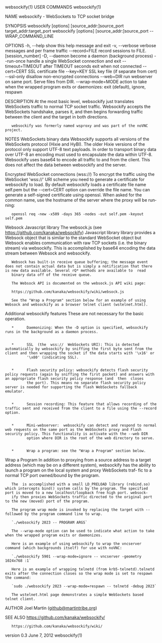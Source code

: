 websockify(1)                                                                                   USER COMMANDS                                                                                   websockify(1)



NAME
       websockify - WebSockets to TCP socket bridge


SYNOPSIS
        websockify [options] [source_addr:]source_port target_addr:target_port
        websockify [options] [source_addr:]source_port -- WRAP_COMMAND_LINE


OPTIONS
        -h, --help         show this help message and exit
        -v, --verbose      verbose messages and per frame traffic
        --record=FILE      record sessions to FILE.[session_number]
        -D, --daemon       become a daemon (background process)
        --run-once         handle a single WebSocket connection and exit
        --timeout=TIMEOUT  after TIMEOUT seconds exit when not connected
        --cert=CERT        SSL certificate file
        --key=KEY          SSL key file (if separate from cert)
        --ssl-only         disallow non-encrypted connections
        --web=DIR          run webserver on same port. Serve files from DIR.
        --wrap-mode=MODE   action to take when the wrapped program exits or
                            daemonizes: exit (default), ignore, respawn


DESCRIPTION
       At  the  most  basic  level,  websockify  just  translates WebSockets traffic to normal TCP socket traffic. Websockify accepts the WebSockets handshake, parses it, and then begins forwarding traffic
       between the client and the target in both directions.

       websockify was formerly named wsproxy and was part of the noVNC project.


NOTES
   WebSockets binary data
       Websockify supports all versions of the WebSockets protocol (Hixie and HyBI). The older Hixie versions of the protocol only support UTF-8 text payloads. In order to transport binary data over  UTF-8
       an encoding must used to encapsulate the data within UTF-8. Websockify uses base64 to encode all traffic to and from the client. This does not affect the data between websockify and the server.


   Encrypted WebSocket connections (wss://)
       To  encrypt  the  traffic  using  the  WebSocket  'wss://'  URI scheme you need to generate a certificate for websockify to load. By default websockify loads a certificate file name self.pem but the
       --cert=CERT option can override the file name. You can generate a self-signed certificate using openssl. When asked for the common name, use the hostname of the server where the proxy will  be  run‐
       ning:

       openssl req -new -x509 -days 365 -nodes -out self.pem -keyout self.pem


   Websock Javascript library
       The websock.js (see https://github.com/kanaka/websockify) Javascript library library provides a Websock object that is similar to the standard WebSocket object but Websock enables communication with
       raw TCP sockets (i.e. the binary stream) via websockify. This is accomplished by base64 encoding the data stream between Websock and websockify.

       Websock has built-in receive queue buffering; the message event does not contain actual data but is simply a notification that there is new data available. Several rQ* methods are available to  read
       binary data off of the receive queue.

       The Websock API is documented on the websock.js API wiki page:

       https://github.com/kanaka/websockify/wiki/websock.js

       See the "Wrap a Program" section below for an example of using Websock and websockify as a browser telnet client (wstelnet.html).


   Additional websockify features
       These are not necessary for the basic operation.


       *      Daemonizing: When the -D option is specified, websockify runs in the background as a daemon process.


       *      SSL  (the  wss://  WebSockets URI): This is detected automatically by websockify by sniffing the first byte sent from the client and then wrapping the socket if the data starts with '\x16' or
              '\x80' (indicating SSL).


       *      Flash security policy: websockify detects flash security policy requests (again by sniffing the first packet) and answers with an appropriate flash security policy response (and  then  closes
              the port). This means no separate flash security policy server is needed for supporting the flash WebSockets fallback emulator.


       *      Session recording: This feature that allows recording of the traffic sent and received from the client to a file using the --record option.


       *      Mini-webserver:  websockify can detect and respond to normal web requests on the same port as the WebSockets proxy and Flash security policy. This functionality is activate with the --web DIR
              option where DIR is the root of the web directory to serve.


       *      Wrap a program: see the "Wrap a Program" section below.


   Wrap a Program
       In addition to proxying from a source address to a target address (which may be on a different system), websockify has the ability to launch a program on the local system and proxy WebSockets  traf‐
       fic to a normal TCP port owned/bound by the program.

       The  is accomplished with a small LD_PRELOAD library (rebind.so) which intercepts bind() system calls by the program. The specified port is moved to a new localhost/loopback free high port. websock‐
       ify then proxies WebSockets traffic directed to the original port to the new (moved) port of the program.

       The program wrap mode is invoked by replacing the target with -- followed by the program command line to wrap.

       `./websockify 2023 -- PROGRAM ARGS`

       The --wrap-mode option can be used to indicate what action to take when the wrapped program exits or daemonizes.

       Here is an example of using websockify to wrap the vncserver command (which backgrounds itself) for use with noVNC:

       `./websockify 5901 --wrap-mode=ignore -- vncserver -geometry 1024x768 :1`

       Here is an example of wrapping telnetd (from krb5-telnetd).telnetd exits after the connection closes so the wrap mode is set to respawn the command:

       `sudo ./websockify 2023 --wrap-mode=respawn -- telnetd -debug 2023`

       The wstelnet.html page demonstrates a simple WebSockets based telnet client.



AUTHOR
       Joel Martin (github@martintribe.org)


SEE ALSO
       https://github.com/kanaka/websockify/

       https://github.com/kanaka/websockify/wiki/




version 0.3                                                                                      June 7, 2012                                                                                   websockify(1)

